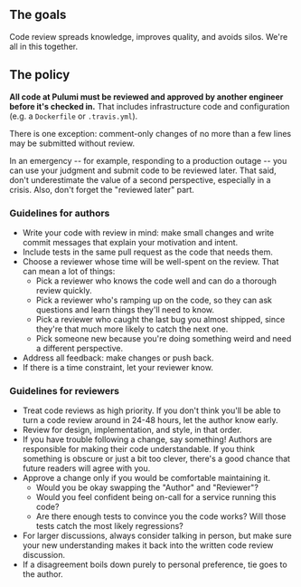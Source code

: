 ## The goals

Code review spreads knowledge, improves quality, and avoids silos. We're all in this together.

## The policy
**All code at Pulumi must be reviewed and approved by another engineer before it's checked in.** That includes infrastructure code and configuration (e.g. a `Dockerfile` or `.travis.yml`).

There is one exception: comment-only changes of no more than a few lines may be submitted without review.

In an emergency -- for example, responding to a production outage -- you can use your judgment and submit code to be reviewed later. That said, don't underestimate the value of a second perspective, especially in a crisis. Also, don't forget the "reviewed later" part.

### Guidelines for authors
- Write your code with review in mind: make small changes and write commit messages that explain your motivation and intent.
- Include tests in the same pull request as the code that needs them.
- Choose a reviewer whose time will be well-spent on the review. That can mean a lot of things:
  - Pick a reviewer who knows the code well and can do a thorough review quickly.
  - Pick a reviewer who's ramping up on the code, so they can ask questions and learn things they'll need to know.
  - Pick a reviewer who caught the last bug you almost shipped, since they're that much more likely to catch the next one.
  - Pick someone new because you're doing something weird and need a different perspective.
- Address all feedback: make changes or push back.
- If there is a time constraint, let your reviewer know.

### Guidelines for reviewers
- Treat code reviews as high priority. If you don't think you'll be able to turn a code review around in 24-48 hours, let the author know early.
- Review for design, implementation, and style, in that order.
- If you have trouble following a change, say something! Authors are responsible for making their code understandable. If you think something is obscure or just a bit too clever, there's a good chance that future readers will agree with you.
- Approve a change only if you would be comfortable maintaining it.
  - Would you be okay swapping the "Author" and "Reviewer"?
  - Would you feel confident being on-call for a service running this code?
  - Are there enough tests to convince you the code works? Will those tests catch the most likely regressions?
- For larger discussions, always consider talking in person, but make sure your new understanding makes it back into the written code review discussion.
- If a disagreement boils down purely to personal preference, tie goes to the author.
